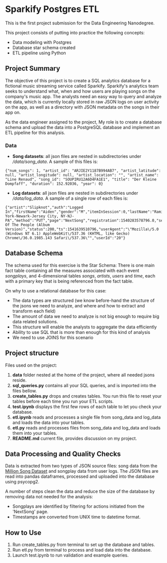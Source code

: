 # Sparkify Postgres ETL

This is the first project submission for the Data Engineering Nanodegree.

This project consists of putting into practice the following concepts:
- Data modeling with Postgres
- Database star schema created 
- ETL pipeline using Python

## Project Summary

The objective of this project is to create a SQL analytics database for a fictional music streaming service called Sparkify. Sparkify's analytics team seeks to understand what, when and how users are playing songs on the company's music app. The analysts need an easy way to query and analyze the data, which is currently locally stored in raw JSON logs on user activity on the app, as well as a directory with JSON metadata on the songs in their app on.

As the data engineer assigned to the project, My role is to create a database schema and upload the data into a PostgreSQL database and implement an ETL pipeline for this analysis.

### Data

- **Song datasets**: all json files are nested in subdirectories under */data/song_data*. A sample of this files is:

```
{"num_songs": 1, "artist_id": "ARJIE2Y1187B994AB7", "artist_latitude": null, "artist_longitude": null, "artist_location": "", "artist_name": "Line Renaud", "song_id": "SOUPIRU12A6D4FA1E1", "title": "Der Kleine Dompfaff", "duration": 152.92036, "year": 0}
```

- **Log datasets**: all json files are nested in subdirectories under */data/log_data*. A sample of a single row of each files is:

```
{"artist":"Slipknot","auth":"Logged In","firstName":"Aiden","gender":"M","itemInSession":0,"lastName":"Ramirez","length":192.57424,"level":"paid","location":"New York-Newark-Jersey City, NY-NJ-PA","method":"PUT","page":"NextSong","registration":1540283578796.0,"sessionId":19,"song":"Opium Of The People (Album Version)","status":200,"ts":1541639510796,"userAgent":"\"Mozilla\/5.0 (Windows NT 6.1) AppleWebKit\/537.36 (KHTML, like Gecko) Chrome\/36.0.1985.143 Safari\/537.36\"","userId":"20"}
```
## Database Schema

The schema used for this exercise is the Star Schema: 
There is one main fact table containing all the measures associated with each event *songplays*, 
and 4-dimensional tables *songs*, *artists*, *users* and *time*, each with a primary key that is being referenced from the fact table.

On why to use a relational database for this case:

- The data types are structured (we know before-hand the structure of the jsons we need to analyze, and where and how to extract and transform each field)
- The amount of data we need to analyze is not big enough to require big data related solutions.
- This structure will enable the analysts to aggregate the data efficiently
- Ability to use SQL that is more than enough for this kind of analysis
- We need to use JOINS for this scenario

## Project structure

Files used on the project:
1. **data** folder nested at the home of the project, where all needed jsons reside.
2. **sql_queries.py** contains all your SQL queries, and is imported into the files bellow.
3. **create_tables.py** drops and creates tables. You run this file to reset your tables before each time you run your ETL scripts.
4. **test.ipynb** displays the first few rows of each table to let you check your database.
5. **etl.ipynb** reads and processes a single file from song_data and log_data and loads the data into your tables. 
6. **etl.py** reads and processes files from song_data and log_data and loads them into your tables. 
7. **README.md** current file, provides discussion on my project.

## Data Processing and Quality Checks

Data is extracted from two types of JSON source files: song data from the [Million Song Dataset](https://labrosa.ee.columbia.edu/millionsong/) and songplay data from user logs. The JSON files are read into pandas dataframes, processed and uploaded into the database using psycopg2. 

A number of steps clean the data and reduce the size of the database by removing data not needed for the analysis: 
* Songplays are identified by filtering for actions initiated from the 'NextSong' page. 
* Timestamps are converted from UNIX time to datetime format.

## How to Use

1. Run create_tables.py from terminal to set up the database and tables.
2. Run etl.py from terminal to process and load data into the database.
3. Launch test.ipynb to run validation and example queries.